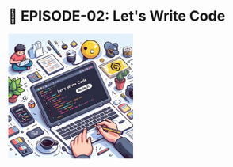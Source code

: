 # 🚀 EPISODE-02: Let's Write Code

<img src="./Assets/ep3.jpeg" alt="Summary 1" style="width: 50%;"/>
